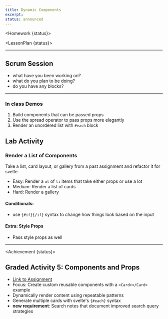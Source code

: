 ```yaml
---
title: Dynamic Components
excerpt:
status: announced
---
```


<script>
	import Homework from "$lib/components/Homework.svelte";
	import LessonPlan from "$lib/components/LessonPlan.svelte";
	import Achievement from "$lib/components/Achievement.svelte";
</script>

<Homework {status}>

</Homework>

<LessonPlan {status}>

---

<h2 id="scrum-meeting">Scrum Session</h2>

- what have you been working on?
- what do you plan to be doing?
- do you have any blocks?

---

### In class Demos

1. Build components that can be passed props
2. Use the spread operator to pass props more elegantly
3. Render an unordered list with `#each` block

<h2>Lab Activity</h2>

### Render a List of Components

Take a list, card layout, or gallery from a past assignment and refactor it for svelte

- Easy: Render a `ul` of `li` items that take either props or use a lot
- Medium: Render a list of cards
- Hard: Render a gallery

#### Conditionals:

- use `{#if}{/if}` syntax to change how things look based on the input

#### Extra: Style Props

- Pass style props as well

---

</LessonPlan>

<Achievement {status}>

<h2>Graded Activity 5: Components and Props</h2>

- [Link to Assignment](/courses/cpnt-262/assessments/activity-5)
- Focus: Create custom reusable components with a `<Card></Card>` example
- Dynamically render content using repeatable patterns
- Generate multiple cards with svelte's `{#each}` syntax
- **new requirement**: Search notes that document improved search query strategies

</Achievement>
